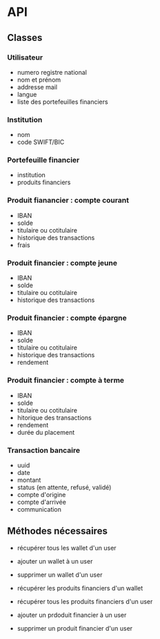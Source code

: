 # API

## Classes
### Utilisateur
- numero registre national
- nom et prénom
- addresse mail
- langue
- liste des portefeuilles financiers

### Institution
- nom
- code SWIFT/BIC

### Portefeuille financier
- institution
- produits financiers

### Produit fianancier : compte courant
- IBAN
- solde
- titulaire ou cotitulaire
- historique des transactions
- frais

### Produit financier : compte jeune
- IBAN
- solde
- titulaire ou cotitulaire
- historique des transactions

### Produit financier : compte épargne
- IBAN
- solde
- titulaire ou cotitulaire
- historique des transactions
- rendement

### Produit financier : compte à terme
- IBAN
- solde
- titulaire ou cotitulaire
- hitorique des transactions
- rendement
- durée du placement

### Transaction bancaire
- uuid
- date
- montant
- status (en attente, refusé, validé)
- compte d'origine
- compte d'arrivée
- communication

## Méthodes nécessaires
- récupérer tous les wallet d'un user
- ajouter un wallet à un user
- supprimer un wallet d'un user

- récupérer les produits financiers d'un wallet

- récupérer tous les produits financiers d'un user
- ajouter un prdoduit financier à un user
- supprimer un produit financier d'un user
